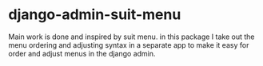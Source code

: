 # django-admin-suit-menu


Main work is done and inspired by suit menu.
in this package I take out the menu ordering and adjusting syntax in a separate app to make it easy for order and adjust menus in the django admin.

